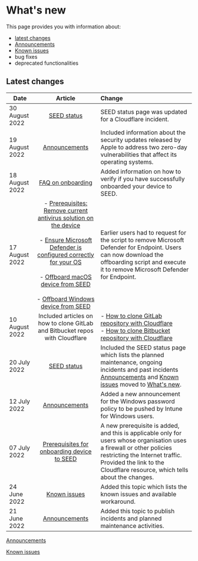 # What's new

This page provides you with information about:

- [latest changes](#latest-changes)
- [Announcements](announcements)
- [Known issues](known-issues)
- bug fixes
- deprecated functionalities

## Latest changes

| Date  | Article | Change |
| ------------- |:-------------:|:-------------|
| 30 August 2022 | [SEED status](seed-status) | SEED status page was updated for a Cloudflare incident. |
| 19 August 2022 | [Announcements](announcements) | Included information about the security updates released by Apple to address two zero-day vulnerabilities that affect its operating systems. |
| 18 August 2022 | [FAQ on onboarding](https://docs.developer.tech.gov.sg/docs/security-suite-for-engineering-endpoint-devices/faqs/common-onboarding-issues) | Added information on how to verify if you have successfully onboarded your device to SEED. |
| 17 August 2022 | - [Prerequisites: Remove current antivirus solution on the device](https://docs.developer.tech.gov.sg/docs/security-suite-for-engineering-endpoint-devices/prerequisites-for-onboarding?id=remove-existing-softwares-on-your-device)<br><br>- [Ensure Microsoft Defender is configured correctly for your OS](https://docs.developer.tech.gov.sg/docs/security-suite-for-engineering-endpoint-devices/verify-microsoft-defender-is-configured-correctly-for-your-os) <br><br>- [Offboard macOS device from SEED](https://docs.developer.tech.gov.sg/docs/security-suite-for-engineering-endpoint-devices/offboard-device/mac-os?id=step-4-remove-microsoft-defender-for-endpoint) <br><br>- [Offboard Windows device from SEED](https://docs.developer.tech.gov.sg/docs/security-suite-for-engineering-endpoint-devices/offboard-device/windows?id=step-4-remove-microsoft-defender-for-endpoint) | Earlier users had to request for the script to remove Microsoft Defender for Endpoint. Users can now download the offboarding script and execute it to remove Microsoft Defender for Endpoint. |
| 10 August 2022 | Included articles on how to clone GitLab and Bitbucket repos with Cloudflare| - [How to clone GitLab repository with Cloudflare](faqs/how-to-clone-a-gitlab-repository-over-ssh-with-cloudflare-access)<br>- [How to clone Bitbucket repository with Cloudflare](faqs/how-to-clone-a-bitbucket-repository-over-ssh-with-cloudflare-access)
| 20 July 2022 | [SEED status](seed-status) | Included the SEED status page which lists the planned maintenance, ongoing incidents and past incidents<br>[Announcements](announcements) and [Known issues](known-issues) moved to [What's new](what-s-new).|
| 12 July 2022 | [Announcements](announcements)  | Added a new announcement for the Windows password policy to be pushed by Intune for Windows users. |
| 07 July 2022 | [Prerequisites for onboarding device to SEED](prerequisites-for-onboarding) | A new prerequisite is added, and this is applicable only for users whose organisation uses a firewall or other policies restricting the Internet traffic. Provided the link to the Cloudflare resource, which tells about the changes. |
| 24 June 2022     | [Known issues](known-issues)     | Added this topic which lists the known issues and available workaround. |
| 21 June 2022 | [Announcements](announcements)  | Added this topic to publish incidents and planned maintenance activities. |

[Announcements](announcements.md ':include')

[Known issues](known-issues.md ':include')
